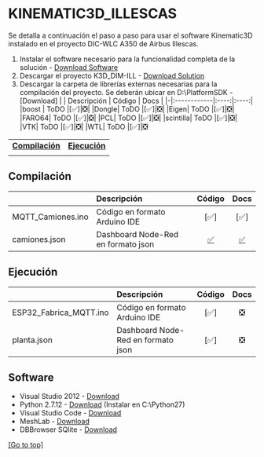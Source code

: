 # KINEMATIC3D_ILLESCAS
Se detalla a continuación el paso a paso para usar el software Kinematic3D instalado en el proyecto DIC-WLC A350 de Airbus Illescas.
1. Instalar el software necesario para la funcionalidad completa de la solución - [Download Software](#Software)
2. Descargar el proyecto K3D_DIM-ILL - [Download Solution](https://dev.azure.com/AritexSoftware/_git/K3D_DIM-ILL)
3. Descargar la carpeta de librerías externas necesarias para la compilación del proyecto. Se deberán ubicar en D:\PlatformSDK - [Download] 
| | Descripción | Código | Docs |
|-|:------------|:----:|:----:|
|boost | ToDO |[:white_check_mark:]|:negative_squared_cross_mark:|
|Dongle| ToDO |[:white_check_mark:]|:negative_squared_cross_mark:|
|Eigen| ToDO |[:white_check_mark:]|:negative_squared_cross_mark:|
|FARO64| ToDO |[:white_check_mark:]|:negative_squared_cross_mark:|
|PCL| ToDO |[:white_check_mark:]|:negative_squared_cross_mark:|
|scintilla| ToDO |[:white_check_mark:]|:negative_squared_cross_mark:|
|VTK| ToDO |[:white_check_mark:]|:negative_squared_cross_mark:|
|WTL| ToDO |[:white_check_mark:]|:negative_squared_cross_mark:


| | |
|-|-|
|[**Compilación**](#compilación) |[**Ejecución**](#ejecución) |
| | |

## Compilación
| | Descripción | Código | Docs |
|-|:------------|:----:|:----:|
|MQTT_Camiones.ino | Código en formato Arduino IDE |[:white_check_mark:]|[:white_check_mark:]|
|camiones.json| Dashboard Node-Red en formato json |[:white_check_mark:](/Camiones/camiones.json)|[:white_check_mark:](/Camiones/README.md)|

## Ejecución
| | Descripción | Código | Docs |
|-|:------------|:----:|:----:|
|ESP32_Fabrica_MQTT.ino | Código en formato Arduino IDE |[:white_check_mark:]|:negative_squared_cross_mark:|
|planta.json| Dashboard Node-Red en formato json |[:white_check_mark:]|:negative_squared_cross_mark:|


## Software
- Visual Studio 2012 - [Download](https://visualstudio.microsoft.com/es/vs/older-downloads/)
- Python 2.7.12 - [Download](https://www.python.org/downloads/release/python-2712/) (Instalar en C:\Python27)
- Visual Studio Code - [Download](https://code.visualstudio.com/)
- MeshLab - [Download](https://www.meshlab.net/#download)
- DBBrowser SQlite - [Download](https://sqlitebrowser.org/dl/)

[[Go to top]](#KINEMATIC3D_ILLESCAS)

